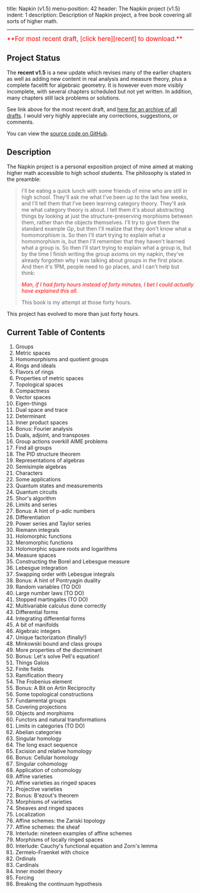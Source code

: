 title: Napkin (v1.5)
menu-position: 42
header: The Napkin project (v1.5)
indent: 1
description: Description of Napkin project, a free book covering all sorts of higher math.

---

<span style="color:red; font-size: 120%;">
**For most recent draft, [click here][recent] to download.**
</span>

## Project Status

The **recent v1.5** is a new update which revises
many of the earlier chapters as well as adding new content
in real analysis and measure theory,
plus a complete facelift for algebraic geometry.
It is however even more visibly incomplete,
with several chapters scheduled but not yet written.
In addition, many chapters still lack problems or solutions.

See link above for the most recent draft,
and [here for an archive of all drafts][wp].
I would very highly appreciate any corrections, suggestions, or comments.

You can view the [source code on GitHub](https://github.com/vEnhance/napkin/).

## Description
The Napkin project is a personal exposition project of mine
aimed at making higher math accessible to high school students.
The philosophy is stated in the preamble:

> I'll be eating a quick lunch with some friends of mine who are still in high school.
> They'll ask me what I've been up to the last few weeks, and I'll tell them that I've been learning category theory.
> They'll ask me what category theory is about.
> I tell them it's about abstracting things by looking at just the structure-preserving morphisms between them, rather than the objects themselves.
> I'll try to give them the standard example Gp, but then I'll realize that they don't know what a homomorphism is.
> So then I'll start trying to explain what a homomorphism is, but then I'll remember that they haven't learned what a group is.
> So then I'll start trying to explain what a group is, but by the time I finish writing the group axioms on my napkin, they've already forgotten why I was talking about groups in the first place.
> And then it's 1PM, people need to go places, and I can't help but think:
>
> *<span style="color:red;">Man, if I had forty hours instead of forty minutes, I bet I could actually have explained this all.</span>*
>
> This book is my attempt at those forty hours.

This project has evolved to more than just forty hours.

## Current Table of Contents

1. Groups
2. Metric spaces
3. Homomorphisms and quotient groups
4. Rings and ideals
5. Flavors of rings
6. Properties of metric spaces
7. Topological spaces
8. Compactness
9. Vector spaces
10. Eigen-things
11. Dual space and trace
12. Determinant
13. Inner product spaces
14. Bonus: Fourier analysis
15. Duals, adjoint, and transposes
16. Group actions overkill AIME problems
17. Find all groups
18. The PID structure theorem
19. Representations of algebras
20. Semisimple algebras
21. Characters
22. Some applications
23. Quantum states and measurements
24. Quantum circuits
25. Shor's algorithm
26. Limits and series
27. Bonus: A hint of p-adic numbers
28. Differentiation
29. Power series and Taylor series
30. Riemann integrals
31. Holomorphic functions
32. Meromorphic functions
33. Holomorphic square roots and logarithms
34. Measure spaces
35. Constructing the Borel and Lebesgue measure
36. Lebesgue integration
37. Swapping order with Lebesgue integrals
38. Bonus: A hint of Pontryagin duality
39. Random variables (TO DO)
40. Large number laws (TO DO)
41. Stopped martingales (TO DO)
42. Multivariable calculus done correctly
43. Differential forms
44. Integrating differential forms
45. A bit of manifolds
46. Algebraic integers
47. Unique factorization (finally!)
48. Minkowski bound and class groups
49. More properties of the discriminant
50. Bonus: Let's solve Pell's equation!
51. Things Galois
52. Finite fields
53. Ramification theory
54. The Frobenius element
55. Bonus: A Bit on Artin Reciprocity
56. Some topological constructions
57. Fundamental groups
58. Covering projections
59. Objects and morphisms
60. Functors and natural transformations
61. Limits in categories (TO DO)
62. Abelian categories
63. Singular homology
64. The long exact sequence
65. Excision and relative homology
66. Bonus: Cellular homology
67. Singular cohomology
68. Application of cohomology
69. Affine varieties
70. Affine varieties as ringed spaces
71. Projective varieties
72. Bonus: B\'ezout's theorem
73. Morphisms of varieties
74. Sheaves and ringed spaces
75. Localization
76. Affine schemes: the Zariski topology
77. Affine schemes: the sheaf
78. Interlude: nineteen examples of affine schemes
79. Morphisms of locally ringed spaces
80. Interlude: Cauchy's functional equation and Zorn's lemma
81. Zermelo-Fraenkel with choice
82. Ordinals
83. Cardinals
84. Inner model theory
85. Forcing
86. Breaking the continuum hypothesis

[recent]: https://usamo.files.wordpress.com/2019/02/napkin-v15-20190220.pdf
[wp]: https://usamo.wordpress.com/napkin/
